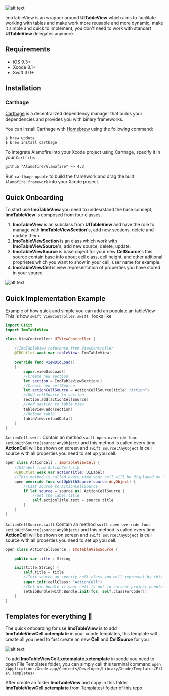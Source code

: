![alt text](https://github.com/imodeveloperlab/ImoTableView/blob/master/Logo.png "ImoTableView Logo")

ImoTableView is an wrapper around **UITableView** which aims to facilitate working with tables and make work more reusable and more dynamic, make it simple and quick to implement, you don't need to work with standart **UITableView** delegates anymore.

## Requirements

- iOS 9.3+
- Xcode 8.1+
- Swift 3.0+

## Installation

### Carthage

[Carthage](https://github.com/Carthage/Carthage) is a decentralized dependency manager that builds your dependencies and provides you with binary frameworks.

You can install Carthage with [Homebrew](http://brew.sh/) using the following command:

```bash
$ brew update
$ brew install carthage
```

To integrate Alamofire into your Xcode project using Carthage, specify it in your `Cartfile`:

```ogdl
github "Alamofire/Alamofire" ~> 4.3
```

Run `carthage update` to build the framework and drag the built `Alamofire.framework` into your Xcode project.

## Quick Onboarding 
To start use **ImoTableView** you need to undesrstand the base concept, **ImoTableView** is composed from four classes.

1. **ImoTableView** is an subclass from **UITableView** and have the role to manage with **ImoTableViewSection**'s, add new sections, delete and update them.
2. **ImoTableViewSection** is an class which work with **ImoTableViewSource**'s, add new source, delete, update.
3. **ImoTableViewSource** is base object for your new **CellSource**'s this source contain base info about cell class, cell height, and other aditional proprietes which you want to show in your cell, user name for example. 
4. **ImoTableViewCell** is view representation of properties you have stored in your source.

![alt text](https://github.com/imodeveloperlab/ImoTableView/blob/master/ImoTableView.png "ImoTableView")

## Quick Implementation Example

Example of how quick and simple you can add an populate an tableView
This is how ```swift ViewController.swift ``` looks like
```swift
import UIKit
import ImoTableView

class ViewController: UIViewController {

    //ImoTableView reference from ViewController
    @IBOutlet weak var tableView: ImoTableView!
    
    override func viewDidLoad()
    {
        super.viewDidLoad()
        //Create new section
        let section = ImoTableViewSection()
        //Create new cellSource
        let actionCellSource = ActionCellSource(title: "Action")
        //Add cellSource to section
        section.add(actionCellSource)
        //Add section to table View
        tableView.add(section)
        //Reload table
        tableView.reloadData()
    }
}
```

`ActionCell.swift` Contain an method ```swift open override func setUpWithSource(source:AnyObject)``` and this method is called every time  **ActionCell** will be shown on screen and ```swift source:AnyObject``` is cell source with all properties you need to set up you cell.

```swift
open class ActionCell : ImoTableViewCell {
    //UILabel from ActionCell.xib
    @IBOutlet weak var actionTitle: UILabel!
    //This method is called every time your cell will be displayed on screen
    open override func setUpWithSource(source:AnyObject) {
        //Cast source to ActionCellSource
        if let source = source as? ActionCellSource {
            //Set the label title
            self.actionTitle.text = source.title
        }
    }
}
```
`ActionCellSource.swift` Contain an method ```swift open override func setUpWithSource(source:AnyObject)``` and this method is called every time  **ActionCell** will be shown on screen and ```swift source:AnyObject``` is cell source with all properties you need to set up you cell.

```swift
open class ActionCellSource : ImoTableViewSource {
    
    public var title : String

    init(title:String) {
        self.title = title
        //Init source an specify cell class you will represent by this source
        super.init(cellClass: "ActionCell")
        //Set nib bundle if your cell is not in current project bundle
        setNibBundle(with:Bundle.init(for: self.classForCoder))
    }
}
```

## Templates for everything 🍾 
The quick onboarding for use **ImoTableView** is to add **ImoTableViewCell.xctemplate** in your xcode templates, this template will create all you need to fast create an new **Cell** and **CellSource** for you

![alt text](https://github.com/imodeveloperlab/ImoTableView/blob/master/CreateCellFromTemplate.gif "ImoTableView Logo")

To add **ImoTableViewCell.xctemplate.xctemplate** in xcode you need to open File Templates folder, you can simply call this terminal command ```open /Applications/Xcode.app/Contents/Developer/Library/Xcode/Templates/File\ Templates/```

After create an folder **ImoTableView** and copy in this folder **ImoTableViewCell.xctemplate** from Templates/ folder of this repo.
